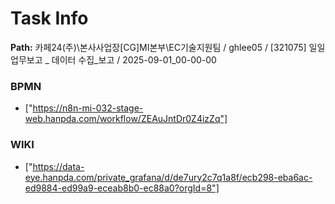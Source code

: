 # Task Info

**Path:** 카페24(주)\본사사업장\[CG]MI본부\EC기술지원팀 / ghlee05 / [321075] 일일업무보고 _ 데이터 수집_보고 / 2025-09-01_00-00-00

### BPMN
- ["https://n8n-mi-032-stage-web.hanpda.com/workflow/ZEAuJntDr0Z4izZq"]

### WIKI
- ["https://data-eye.hanpda.com/private_grafana/d/de7ury2c7q1a8f/ecb298-eba6ac-ed9884-ed99a9-eceab8b0-ec88a0?orgId=8"]

